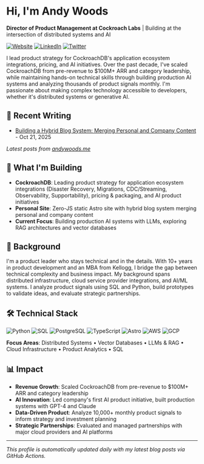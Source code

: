 # Hi, I'm Andy Woods

**Director of Product Management at Cockroach Labs** | Building at the intersection of distributed systems and AI

[![Website](https://img.shields.io/badge/Website-andywoods.me-blue?style=flat&logo=google-chrome&logoColor=white)](https://andywoods.me)
[![LinkedIn](https://img.shields.io/badge/LinkedIn-0077B5?style=flat&logo=linkedin&logoColor=white)](https://linkedin.com/in/andrewwoods187)
[![Twitter](https://img.shields.io/badge/Twitter-1DA1F2?style=flat&logo=twitter&logoColor=white)](https://twitter.com/awoods187)

I lead product strategy for CockroachDB's application ecosystem integrations, pricing, and AI initiatives. Over the past decade, I've scaled CockroachDB from pre-revenue to $100M+ ARR and category leadership, while maintaining hands-on technical skills through building production AI systems and analyzing thousands of product signals monthly. I'm passionate about making complex technology accessible to developers, whether it's distributed systems or generative AI.

## 📝 Recent Writing

<!-- BLOG-POST-LIST:START -->
- [Building a Hybrid Blog System: Merging Personal and Company Content](https://andywoods.me/blog/setting-up-modern-static-site-2025/) - Oct 21, 2025
<!-- BLOG-POST-LIST:END -->

*Latest posts from [andywoods.me](https://andywoods.me)*

## 🚀 What I'm Building

- **CockroachDB**: Leading product strategy for application ecosystem integrations (Disaster Recovery, Migrations, CDC/Streaming, Observability, Supportability), pricing & packaging, and AI product initiatives
- **Personal Site**: Zero-JS static Astro site with hybrid blog system merging personal and company content
- **Current Focus**: Building production AI systems with LLMs, exploring RAG architectures and vector databases

## 💼 Background

I'm a product leader who stays technical and in the details. With 10+ years in product development and an MBA from Kellogg, I bridge the gap between technical complexity and business impact. My background spans distributed infrastructure, cloud service provider integrations, and AI/ML systems. I analyze product signals using SQL and Python, build prototypes to validate ideas, and evaluate strategic partnerships.

## 🛠️ Technical Stack

![Python](https://img.shields.io/badge/Python-3776AB?style=flat&logo=python&logoColor=white)
![SQL](https://img.shields.io/badge/SQL-4479A1?style=flat&logo=postgresql&logoColor=white)
![PostgreSQL](https://img.shields.io/badge/PostgreSQL-336791?style=flat&logo=postgresql&logoColor=white)
![TypeScript](https://img.shields.io/badge/TypeScript-3178C6?style=flat&logo=typescript&logoColor=white)
![Astro](https://img.shields.io/badge/Astro-FF5D01?style=flat&logo=astro&logoColor=white)
![AWS](https://img.shields.io/badge/AWS-232F3E?style=flat&logo=amazon-aws&logoColor=white)
![GCP](https://img.shields.io/badge/GCP-4285F4?style=flat&logo=google-cloud&logoColor=white)

**Focus Areas**: Distributed Systems • Vector Databases • LLMs & RAG • Cloud Infrastructure • Product Analytics • SQL

## 📊 Impact

- **Revenue Growth**: Scaled CockroachDB from pre-revenue to $100M+ ARR and category leadership
- **AI Innovation**: Led company's first AI product initiative, built production systems with GPT-4 and Claude
- **Data-Driven Product**: Analyze 10,000+ monthly product signals to inform strategy and investment planning
- **Strategic Partnerships**: Evaluated and managed partnerships with major cloud providers and AI platforms

---

*This profile is automatically updated daily with my latest blog posts via GitHub Actions.*

